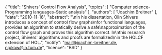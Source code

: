 {
    "title": "Shivers' Control Flow Analysis",
    "topics": [
        "Computer science-Programming languages-Static analysis"
    ],
    "authors": [
        "Joachim Breitner"
    ],
    "date": "2010-11-16",
    "abstract": "\nIn his dissertation, Olin Shivers introduces a concept of control flow graphs\nfor functional languages, provides an algorithm to statically derive a safe\napproximation of the control flow graph and proves this algorithm correct. In\nthis research project, Shivers' algorithms and proofs are formalized\nin the HOLCF extension of HOL.",
    "notify": "mail@joachim-breitner.de, nipkow@in.tum.de",
    "licence": "BSD"
}